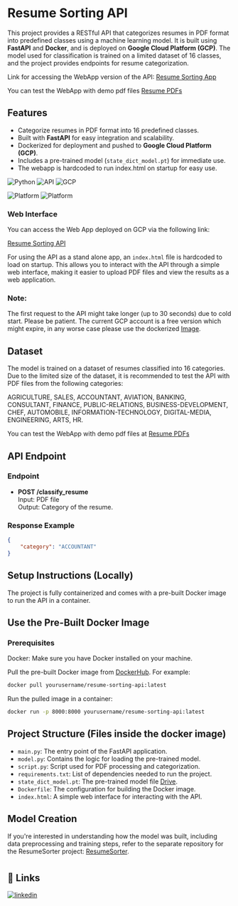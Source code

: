 # Resume Sorting API

This project provides a RESTful API that categorizes resumes in PDF format into predefined classes using a machine learning model. It is built using **FastAPI** and **Docker**, and is deployed on **Google Cloud Platform (GCP)**. The model used for classification is trained on a limited dataset of 16 classes, and the project provides endpoints for resume categorization.

Link for accessing the WebApp version of the API: [Resume Sorting App](https://resumenlp-api-1-0-0-496910431430.us-central1.run.app/)

You can test the WebApp with demo pdf files [Resume PDFs](link)

## Features

- Categorize resumes in PDF format into 16 predefined classes.
- Built with **FastAPI** for easy integration and scalability.
- Dockerized for deployment and pushed to **Google Cloud Platform (GCP)**.
- Includes a pre-trained model (`state_dict_model.pt`) for immediate use.
- The webapp is hardcoded to run index.html on startup for easy use.


![Python](https://img.shields.io/badge/python-v3.9.0-green) ![API](https://img.shields.io/badge/API-Fast%20Api-teal) ![GCP](https://img.shields.io/badge/Cloud-Google%20Cloud%20Platform-orange) 

![Platform](https://img.shields.io/badge/Repository-Docker%20Hub-blue) ![Platform](https://img.shields.io/badge/Platform-Windows10%20Pro%20version%20%2022H2-blue)


### Web Interface

You can access the Web App deployed on GCP via the following link:

[Resume Sorting API](https://resumenlp-api-1-0-0-496910431430.us-central1.run.app/)

For using the API as a stand alone app, an `index.html` file is hardcoded to load on startup. This allows you to interact with the API through a simple web interface, making it easier to upload PDF files and view the results as a web application.

### Note:
The first request to the API might take longer (up to 30 seconds) due to cold start. Please be patient.
The current GCP account is a free version which might expire, in any worse case please use the dockerized [Image](link).

## Dataset
The model is trained on a dataset of resumes classified into 16 categories. Due to the limited size of the dataset, it is recommended to test the API with PDF files from the following categories:

AGRICULTURE, SALES, ACCOUNTANT, AVIATION, BANKING, CONSULTANT, FINANCE, PUBLIC-RELATIONS, BUSINESS-DEVELOPMENT, CHEF, AUTOMOBILE, INFORMATION-TECHNOLOGY, DIGITAL-MEDIA, ENGINEERING, ARTS, HR.

You can test the WebApp with demo pdf files at [Resume PDFs](link)


## API Endpoint 
### Endpoint

- **POST /classify_resume**  
  Input: PDF file  
  Output: Category of the resume.

### Response Example

```json
{
    "category": "ACCOUNTANT"
}
```


## Setup Instructions (Locally)
The project is fully containerized and comes with a pre-built Docker image to run the API in a container.

## Use the Pre-Built Docker Image
### Prerequisites
Docker: Make sure you have Docker installed on your machine.

Pull the pre-built Docker image from [DockerHub](linkk). For example:
```bash
docker pull yourusername/resume-sorting-api:latest
```
Run the pulled image in a container:

```bash
docker run -p 8000:8000 yourusername/resume-sorting-api:latest
```

## Project Structure (Files inside the docker image)

- `main.py`: The entry point of the FastAPI application.
- `model.py`: Contains the logic for loading the pre-trained model.
- `script.py`: Script used for PDF processing and categorization.
- `requirements.txt`: List of dependencies needed to run the project.
- `state_dict_model.pt`: The pre-trained model file [Drive](link).
- `Dockerfile`: The configuration for building the Docker image.
- `index.html`: A simple web interface for interacting with the API.

## Model Creation
If you're interested in understanding how the model was built, including data preprocessing and training steps, refer to the separate repository for the ResumeSorter project: [ResumeSorter](https://github.com/hrafid/ResumeSorter).


#
## 🔗 Links

[![linkedin](https://img.shields.io/badge/LinkedIn-0A66C2?style=for-the-badge&logo=linkedin&logoColor=white)](https://www.linkedin.com/in/rakibul-haque/)

